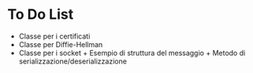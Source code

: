 # To Do List

* Classe per i certificati
* Classe per Diffie-Hellman
* Classe per i socket + Esempio di struttura del messaggio + Metodo di serializzazione/deserializzazione
